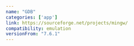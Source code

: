 ```yaml
---
name: "GDB"
categories: ['app']
link: https://sourceforge.net/projects/mingw/
compatibility: emulation
versionFrom: "7.6.1"
---
```


